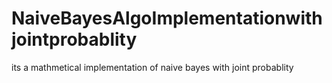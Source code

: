 # NaiveBayesAlgoImplementationwithjointprobablity
its a mathmetical implementation of naive bayes with joint probablity
